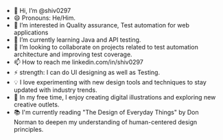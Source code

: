 - 👋 Hi, I’m @shiv0297
- 😄 Pronouns: He/Him.
- 👀 I’m interested in Quality assurance, Test automation for web applications
- 🌱 I’m currently learning Java and API testing.
- 💞️ I’m looking to collaborate on projects related to test automation architecture and improving test coverage.
- 📫 How to reach me linkedin.com/in/shiv0297
- ⚡ strength: I can do UI designing as well as Testing.
- 💡 I love experimenting with new design tools and techniques to stay updated with industry trends.
- 🎨 In my free time, I enjoy creating digital illustrations and exploring new creative outlets.
- 📚 I'm currently reading "The Design of Everyday Things" by Don Norman to deepen my understanding of human-centered design principles.
<!---
shiv0297 is a ✨ special ✨ repository because its `README.md` (this file) appears on your GitHub profile.
You can click the Preview link to take a look at your changes.
--->
